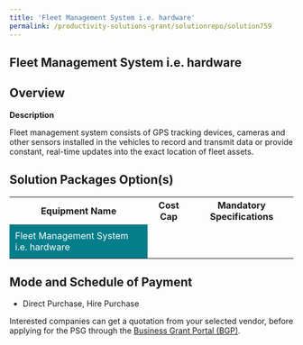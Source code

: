 ```yaml
---
title: 'Fleet Management System i.e. hardware'
permalink: /productivity-solutions-grant/solutionrepo/solution759
---
```


## Fleet Management System i.e. hardware

## Overview

**Description**

Fleet management system consists of GPS tracking devices, cameras and other sensors installed in the vehicles to record and transmit data or provide constant, real-time updates into the exact location of fleet assets.

## Solution Packages Option(s)

<table>
<tr>
<th><b>Equipment Name</b></th>
<th><b>Cost Cap</b></th>
<th><b>Mandatory Specifications</b></th>
</tr>
<tr>
<td style='padding: 10px; background-color: #037E8A; color: #FFFFFF;'>Fleet Management System i.e. hardware</td>
<td style='padding: 10px;'></td>
<td style='padding: 10px;'></td>
</tr>
</table>

## Mode and Schedule of Payment

 - Direct Purchase, Hire Purchase

Interested companies can get a quotation from your selected vendor, before applying for the PSG through the <a href='https://www.businessgrants.gov.sg/' target='_blank' rel='noopener'>Business Grant Portal (BGP)</a>.

<script src="/jquery/resize-tables.js"></script>
